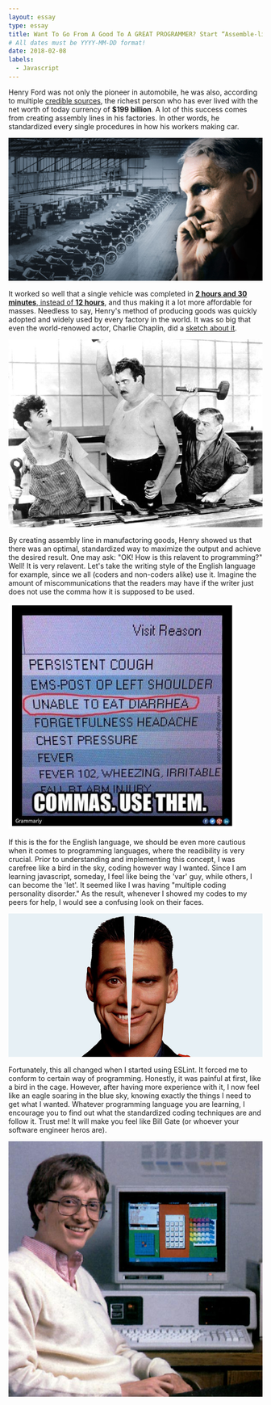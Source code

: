```yaml
---
layout: essay
type: essay
title: Want To Go From A Good To A GREAT PROGRAMMER? Start “Assemble-lining” Your Codes!
# All dates must be YYYY-MM-DD format!
date: 2018-02-08
labels:
  - Javascript
---
```

Henry Ford was not only the pioneer in automobile, he was also, according to multiple [credible sources](http://www.compelo.com/henry-ford-net-worth/), the richest person who has ever lived with the net worth of today currency of **$199 billion**. A lot of this success comes from creating assembly lines in his factories. In other words, he standardized every single procedures in how his workers making car.

<img class="ui medium left floated image" src="../images/henryford.jpg">

It worked so well that a single vehicle was completed in [**2 hours and 30 minutes**, instead of **12 hours**](http://www.history.com/this-day-in-history/fords-assembly-line-starts-rolling), and thus making it a lot more affordable for masses. Needless to say, Henry's method of producing goods was quickly adopted and widely used by every factory in the world. It was so big that even the world-renowed actor, Charlie Chaplin, did a [sketch about it](https://www.youtube.com/watch?v=NT-mVVprnbs).

<img class="ui medium left floated image" src="../images/charliechaplin.jpg">

By creating assembly line in manufactoring goods, Henry showed us that there was an optimal, standardized way to maximize the output and achieve the desired result. One may ask: "OK! How is this relavent to programming?" Well! It is very relavent. Let's take the writing style of the English language for example, since we all (coders and non-coders alike) use it. Imagine the amount of miscommunications that the readers may have if the writer just does not use the comma how it is supposed to be used.

<img class="ui medium left floated image" src="../images/commas.png">

If this is the for the English language, we should be even more cautious when it comes to programming languages, where the readibility is very crucial. Prior to understanding and implementing this concept, I was carefree like a bird in the sky, coding however way I wanted. Since I am learning javascript, someday, I feel like being the 'var' guy, while others, I can become the 'let'. It seemed like I was having "multiple coding personality disorder." As the result, whenever I showed my codes to my peers for help, I would see a confusing look on their faces. 

<img class="ui medium left floated image" src="../images/MPD.jpg">

Fortunately, this all changed when I started using ESLint. It forced me to conform to certain way of programming. Honestly, it was painful at first, like a bird in the cage. However, after having more experience with it, I now feel like an eagle soaring in the blue sky, knowing exactly the things I need to get what I wanted. Whatever programming language you are learning, I encourage you to find out what the standardized coding techniques are and follow it. Trust me! It will make you feel like Bill Gate (or whoever your software engineer heros are).

<img class="ui medium left floated image" src="../images/bill.jpg">
